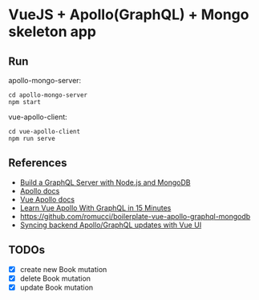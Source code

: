 # VueJS + Apollo(GraphQL) + Mongo skeleton app

## Run

apollo-mongo-server:

```
cd apollo-mongo-server
npm start
```

vue-apollo-client:

```
cd vue-apollo-client
npm run serve
```

## References

- [Build a GraphQL Server with Node.js and MongoDB](https://www.youtube.com/watch?v=YFkJGEefgU8)
- [Apollo docs](https://www.apollographql.com/docs/apollo-server/getting-started/)
- [Vue Apollo docs](https://vue-apollo.netlify.app/guide/apollo/#apollo)
- [Learn Vue Apollo With GraphQL in 15 Minutes](https://www.youtube.com/watch?v=W_xft6HZecQ)
- https://github.com/romucci/boilerplate-vue-apollo-graphql-mongodb
- [Syncing backend Apollo/GraphQL updates with Vue UI](https://www.howtographql.com/vue-apollo/6-more-mutations-and-updating-the-store/)

## TODOs

- [x] create new Book mutation
- [x] delete Book mutation
- [x] update Book mutation
